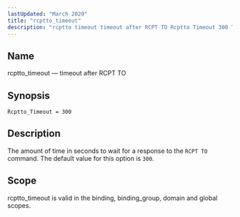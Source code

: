 ```yaml
---
lastUpdated: "March 2020"
title: "rcptto_timeout"
description: "rcptto timeout timeout after RCPT TO Rcptto Timeout 300 The amount of time in seconds to wait for a response to the RCPT TO command The default value for this option is 300 rcptto timeout is valid in the binding binding group domain and global scopes..."
---
```


<a name="conf.ref.rcptto_timeout"></a> 
## Name

rcptto_timeout — timeout after RCPT TO

## Synopsis

`Rcptto_Timeout = 300`

<a name="idp11074464"></a> 
## Description

The amount of time in seconds to wait for a response to the `RCPT TO` command. The default value for this option is `300`.

<a name="idp11077024"></a> 
## Scope

rcptto_timeout is valid in the binding, binding_group, domain and global scopes.